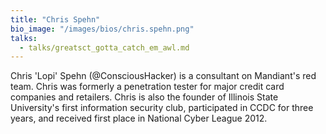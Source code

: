```yaml
---
title: "Chris Spehn"
bio_image: "/images/bios/chris.spehn.png"
talks:
  - talks/greatsct_gotta_catch_em_awl.md
---
```

Chris 'Lopi' Spehn (@ConsciousHacker) is a consultant on Mandiant's red team. Chris was formerly a penetration tester for major credit card companies and retailers. Chris is also the founder of Illinois State University's first information security club, participated in CCDC for three years, and received first place in National Cyber League 2012.